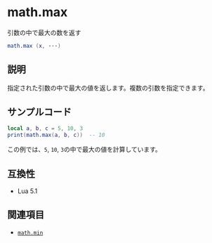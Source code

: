 # math.max

引数の中で最大の数を返す

```lua
math.max (x, ···)
```

## 説明

指定された引数の中で最大の値を返します。複数の引数を指定できます。

## サンプルコード

```lua
local a, b, c = 5, 10, 3
print(math.max(a, b, c))  -- 10
```

この例では、`5`, `10`, `3`の中で最大の値を計算しています。

## 互換性

- Lua 5.1

## 関連項目

- [`math.min`](min.md)